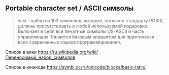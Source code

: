 ## Portable character set / ASCII символы

> wiki - набор из 103 символов, которые, согласно стандарту POSIX, должны присутствовать в любой используемой кодировке. Включает в себя все печатные символы US-ASCII и часть управляющих. Является базовым алфавитом для практически всех современных языков программирования.

Список в вики
https://ru.wikipedia.org/wiki/Переносимый_набор_символов

Список в юникоде
https://symbl.cc/ru/unicode/blocks/basic-latin/



